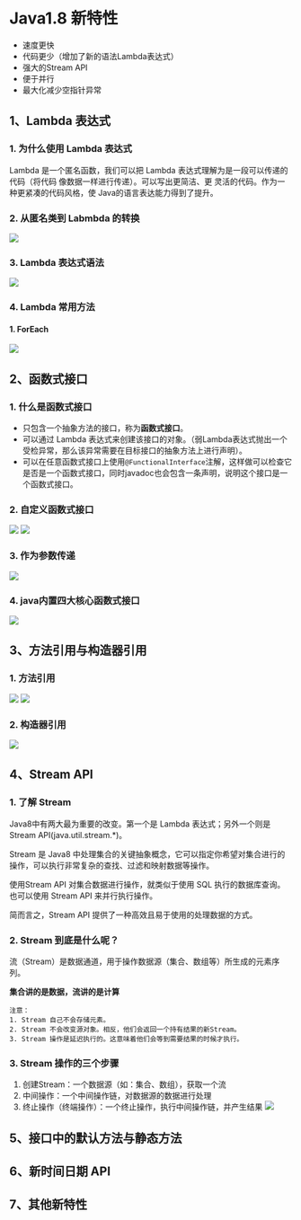 # Java1.8 新特性

- 速度更快
- 代码更少（增加了新的语法Lambda表达式）
- 强大的Stream API
- 便于并行
- 最大化减少空指针异常

## 1、Lambda 表达式

### 1. 为什么使用 Lambda 表达式
Lambda 是一个匿名函数，我们可以把 Lambda 表达式理解为是一段可以传递的代码（将代码 像数据一样进行传递）。可以写出更简洁、更 灵活的代码。作为一种更紧凑的代码风格，使 Java的语言表达能力得到了提升。

### 2. 从匿名类到 Labmbda 的转换
![](http://ww1.sinaimg.cn/large/005PjuVtgy1fqtuf5ajpfj30w409mglr.jpg)

### 3. Lambda 表达式语法

![](http://ww1.sinaimg.cn/large/005PjuVtgy1fqqgp1789oj30np0l7gm7.jpg)

### 4. Lambda 常用方法
#### 1. ForEach
![](http://ww1.sinaimg.cn/large/005PjuVtgy1fqsy7xkap4j30pw0nsq3k.jpg)

## 2、函数式接口

### 1. 什么是函数式接口
- 只包含一个抽象方法的接口，称为**函数式接口**。
- 可以通过 Lambda 表达式来创建该接口的对象。（弱Lambda表达式抛出一个受检异常，那么该异常需要在目标接口的抽象方法上进行声明）。
- 可以在任意函数式接口上使用`@FunctionalInterface`注解，这样做可以检查它是否是一个函数式接口，同时javadoc也会包含一条声明，说明这个接口是一个函数式接口。

### 2. 自定义函数式接口
![](http://ww1.sinaimg.cn/large/005PjuVtgy1fqqh3289qbj30fu0anglm.jpg)
![](http://ww1.sinaimg.cn/large/005PjuVtgy1fqqh3f3n4vj30az08it8m.jpg)

### 3. 作为参数传递
![](http://ww1.sinaimg.cn/large/005PjuVtgy1fqqh581fr9j30he0fuwer.jpg)

### 4. java内置四大核心函数式接口
![](http://ww1.sinaimg.cn/large/005PjuVtgy1fqtvk2eao9j30pb0cz40o.jpg)

## 3、方法引用与构造器引用

### 1. 方法引用
![](http://ww1.sinaimg.cn/large/005PjuVtgy1fqtxzl28poj30oq0dpwg8.jpg)
![](http://ww1.sinaimg.cn/large/005PjuVtgy1fqty0grv1lj30js0n9t9d.jpg)

### 2. 构造器引用
![](http://ww1.sinaimg.cn/large/005PjuVtgy1fqty9obdntj30pi0c6jrm.jpg)

## 4、Stream API

### 1. 了解 Stream
Java8中有两大最为重要的改变。第一个是 Lambda 表达式；另外一个则是 Stream API(java.util.stream.*)。

Stream 是 Java8 中处理集合的关键抽象概念，它可以指定你希望对集合进行的操作，可以执行非常复杂的查找、过滤和映射数据等操作。

使用Stream API 对集合数据进行操作，就类似于使用 SQL 执行的数据库查询。也可以使用 Stream API 来并行执行操作。

简而言之，Stream API 提供了一种高效且易于使用的处理数据的方式。

### 2. Stream 到底是什么呢？
流（Stream）是数据通道，用于操作数据源（集合、数组等）所生成的元素序列。

**集合讲的是数据，流讲的是计算**

	注意：
	1. Stream 自己不会存储元素。
	2. Stream 不会改变源对象。相反，他们会返回一个持有结果的新Stream。
	3. Stream 操作是延迟执行的。这意味着他们会等到需要结果的时候才执行。

### 3. Stream 操作的三个步骤
1. 创建Stream：一个数据源（如：集合、数组），获取一个流
2. 中间操作：一个中间操作链，对数据源的数据进行处理
3. 终止操作（终端操作）：一个终止操作，执行中间操作链，并产生结果
![](http://ww1.sinaimg.cn/large/005PjuVtgy1fqtynso36mj30pi04jwet.jpg)

## 5、接口中的默认方法与静态方法

## 6、新时间日期 API

## 7、其他新特性
